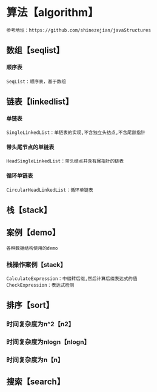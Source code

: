 # 算法【algorithm】
    参考地址：https://github.com/shinezejian/javaStructures

## 数组【seqlist】
#### 顺序表
    SeqList：顺序表，基于数组
    
## 链表【linkedlist】
#### 单链表
    SingleLinkedList：单链表的实现,不含独立头结点,不含尾部指针
#### 带头尾节点的单链表
    HeadSingleLinkedList：带头结点并含有尾指针的链表
#### 循环单链表
    CircularHeadLinkedList：循环单链表

## 栈【stack】





## 案例【demo】
    各种数据结构使用的demo
    
### 栈操作案例【stack】
    CalculateExpression：中缀转后缀,然后计算后缀表达式的值
    CheckExpression：表达式检测




## 排序【sort】
### 时间复杂度为n^2【n2】

### 时间复杂度为nlogn【nlogn】

### 时间复杂度为n【n】

## 搜索【search】













